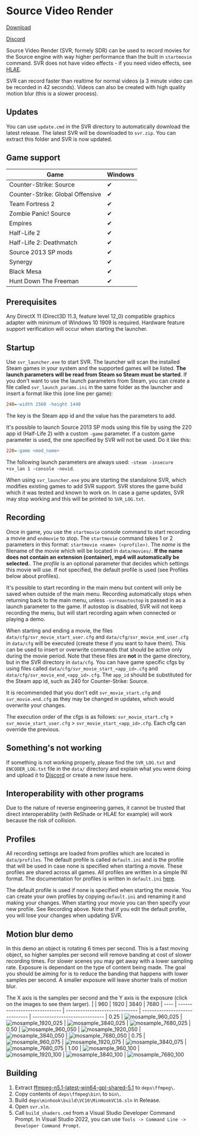 # Source Video Render
[Download](https://github.com/crashfort/SourceDemoRender/releases)

[Discord](https://discord.gg/5t8D68c)

Source Video Render (SVR, formely SDR) can be used to record movies for the Source engine with way higher performance than the built in `startmovie` command. SVR does not have video effects - if you need video effects, see [HLAE](https://www.advancedfx.org/).

SVR can record faster than realtime for normal videos (a 3 minute video can be recorded in 42 seconds). Videos can also be created with high quality motion blur (this is a slower process).

## Updates
You can use `update.cmd` in the SVR directory to automatically download the latest release. The latest SVR will be downloaded to `svr.zip`. You can extract this folder and SVR is now updated.

## Game support
| Game          | Windows
| ------------- | -----------------------
| Counter-Strike: Source           | ✔
| Counter-Strike: Global Offensive | ✔
| Team Fortress 2                  | ✔
| Zombie Panic! Source             | ✔
| Empires                          | ✔
| Half-Life 2                      | ✔
| Half-Life 2: Deathmatch          | ✔
| Source 2013 SP mods              | ✔
| Synergy                          | ✔
| Black Mesa                       | ✔
| Hunt Down The Freeman            | ✔

## Prerequisites
Any DirectX 11 (Direct3D 11.3, feature level 12_0) compatible graphics adapter with minimum of Windows 10 1909 is required. Hardware feature support verification will occur when starting the launcher.

## Startup
Use `svr_launcher.exe` to start SVR. The launcher will scan the installed Steam games in your system and the supported games will be listed. **The launch parameters will be read from Steam so Steam must be started**. If you don't want to use the launch parameters from Steam, you can create a file called `svr_launch_params.ini` in the same folder as the launcher and insert a format like this (one line per game):

```ini
240=-width 2560 -height 1440
```

The key is the Steam app id and the value has the parameters to add.

It's possible to launch Source 2013 SP mods using this file by using the 220 app id (Half-Life 2) with a custom `-game` parameter. If a custom game parameter is used, the one specified by SVR will not be used. Do it like this:

```ini
220=-game <mod_name>
```

The following launch parameters are always used: ``-steam -insecure +sv_lan 1 -console -novid``.

When using `svr_launcher.exe` you are starting the standalone SVR, which modifies existing games to add SVR support. SVR stores the game build which it was tested and known to work on. In case a game updates, SVR may stop working and this will be printed to `SVR_LOG.txt`.

## Recording
Once in game, you use the `startmovie` console command to start recording a movie and `endmovie` to stop. The `startmovie` command takes 1 or 2 parameters in this format: `startmovie <name> (<profile>)`. The *name* is the filename of the movie which will be located in `data/movies/`. **If the name does not contain an extension (container), mp4 will automatically be selected.**. The *profile* is an optional parameter that decides which settings this movie will use. If not specified, the default profile is used (see Profiles below about profiles).

It's possible to start recording in the main menu but content will only be saved when outside of the main menu. Recording automatically stops when returning back to the main menu, unless ``-svrnoautostop`` is passed in as a launch parameter to the game. If autostop is disabled, SVR will not keep recording the menu, but will start recording again when connected or playing a demo.

When starting and ending a movie, the files `data/cfg/svr_movie_start_user.cfg` and `data/cfg/svr_movie_end_user.cfg` in `data/cfg` will be executed (create these if you want to have them). This can be used to insert or overwrite commands that should be active only during the movie period. Note that these files are **not** in the game directory, but in the SVR directory in `data/cfg`. You can have game specific cfgs by using files called `data/cfg/svr_movie_start_<app_id>.cfg` and `data/cfg/svr_movie_end_<app_id>.cfg`. The `app_id` should be substituted for the Steam app id, such as 240 for Counter-Strike: Source.

It is recommended that you don't edit `svr_movie_start.cfg` and `svr_movie.end.cfg` as they may be changed in updates, which would overwrite your changes.

The execution order of the cfgs is as follows: `svr_movie_start.cfg` > `svr_movie_start_user.cfg` > `svr_movie_start_<app_id>.cfg`. Each cfg can override the previous.

## Something's not working
If something is not working properly, please find the `SVR_LOG.txt` and `ENCODER_LOG.txt` file in the `data/` directory and explain what you were doing and upload it to [Discord](https://discord.gg/5t8D68c) or create a new issue here.

## Interoperability with other programs
Due to the nature of reverse engineering games, it cannot be trusted that direct interoperability (with ReShade or HLAE for example) will work because the risk of collision.

## Profiles
All recording settings are loaded from profiles which are located in `data/profiles`. The default profile is called `default.ini` and is the profile that will be used in case none is specified when starting a movie. These profiles are shared across all games. All profiles are written in a simple INI format. The documentation for profiles is written in `default.ini` [here](bin/data/profiles/default.ini).

The default profile is used if none is specified when starting the movie. You can create your own profiles by copying `default.ini` and renaming it and making your changes. When starting your movie you can then specify your new profile. See Recording above. Note that if you edit the default profile, you will lose your changes when updating SVR.

## Motion blur demo
In this demo an object is rotating 6 times per second. This is a fast moving object, so higher samples per second will remove banding at cost of slower recording times. For slower scenes you may get away with a lower sampling rate. Exposure is dependant on the type of content being made. The goal you should be aiming for is to reduce the banding that happens with lower samples per second. A smaller exposure will leave shorter trails of motion blur.

The X axis is the samples per second and the Y axis is the exposure (click on the images to see them larger).
|      | 960                           | 1920                           | 3840                           | 7680
| ---- | ----------------------------- | ------------------------------ | ------------------------------ | ------------------------------
| 0.25 | ![mosample_960_025](https://user-images.githubusercontent.com/3614412/134065919-991ff82e-ef79-45d7-8fd6-477f4d268580.png) | ![mosample_1920_025](https://user-images.githubusercontent.com/3614412/134065963-dc0acd84-ed73-4beb-8c55-7fa8d30973a0.png) | ![mosample_3840_025](https://user-images.githubusercontent.com/3614412/134065971-23085cbf-567c-409b-a426-a0352a2e921c.png) | ![mosample_7680_025](https://user-images.githubusercontent.com/3614412/134065978-e78c865a-f921-4743-9889-988700b0291d.png)
| 0.50 | ![mosample_960_050](https://user-images.githubusercontent.com/3614412/134065956-9b5a75d1-3c41-4dc0-b4fb-c9787c63bbeb.png) | ![mosample_1920_050](https://user-images.githubusercontent.com/3614412/134065965-bd1dba93-cd04-4c2c-880a-23907cb823a6.png) | ![mosample_3840_050](https://user-images.githubusercontent.com/3614412/134065972-24d4ce15-7528-4fdc-9ee2-509aa6cbc9fc.png) | ![mosample_7680_050](https://user-images.githubusercontent.com/3614412/134065979-2c158e36-03a2-46cb-bd5d-b461a9580eef.png)
| 0.75 | ![mosample_960_075](https://user-images.githubusercontent.com/3614412/134065958-f2f9a2ed-ac75-44e6-a23d-ff8bd845db74.png) | ![mosample_1920_075](https://user-images.githubusercontent.com/3614412/134065967-51956d12-c611-4365-85a3-d4b0841cd8b0.png) | ![mosample_3840_075](https://user-images.githubusercontent.com/3614412/134065975-290e4508-2b02-4336-8b67-310f9a8b6ef8.png) | ![mosample_7680_075](https://user-images.githubusercontent.com/3614412/134065981-4474b397-e073-465f-8e4e-776031c3994f.png)
| 1.00 | ![mosample_960_100](https://user-images.githubusercontent.com/3614412/134065959-919d64e8-29b4-4d08-96bc-6e9c323082c4.png) | ![mosample_1920_100](https://user-images.githubusercontent.com/3614412/134065969-bef4d03d-3cc2-490e-bdd2-ab17db41978f.png) | ![mosample_3840_100](https://user-images.githubusercontent.com/3614412/134065977-9ed70fba-a8af-4e67-92cc-ca02b5d7bf5a.png) | ![mosample_7680_100](https://user-images.githubusercontent.com/3614412/134065982-991ba3c1-5b1a-4aef-8f5b-b54abf68cc47.png)

## Building
1. Extract [ffmpeg-n5.1-latest-win64-gpl-shared-5.1](https://github.com/BtbN/FFmpeg-Builds/releases/download/latest/ffmpeg-n5.1-latest-win64-gpl-shared-5.1.zip) to `deps\ffmpeg\`.
2. Copy contents of `deps\ffmpeg\bin\` to `bin\`.
3. Build `deps\minhook\build\VC16\MinHookVC16.sln` in Release.
4. Open `svr.sln`.
5. Call `build_shaders.cmd` from a Visual Studio Developer Command Prompt. In Visual Studio 2022, you can use `Tools -> Command Line -> Developer Command Prompt`.
